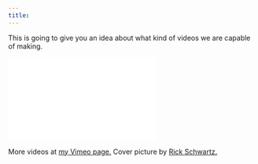 ```yaml
---
title:
---
```


This is going to give you an idea about what kind of videos we are capable of making.

<iframe src="//player.vimeo.com/video/158732001?title=0&amp;byline=0&amp;portrait=0" frameborder="0" width="300" height="170" webkitallowfullscreen mozallowfullscreen allowfullscreen></iframe>

More videos at [my Vimeo page.](http://vimeo.com/fabriziotappero) Cover picture by [Rick Schwartz.](https://www.flickr.com/photos/justenoughfocus)  
